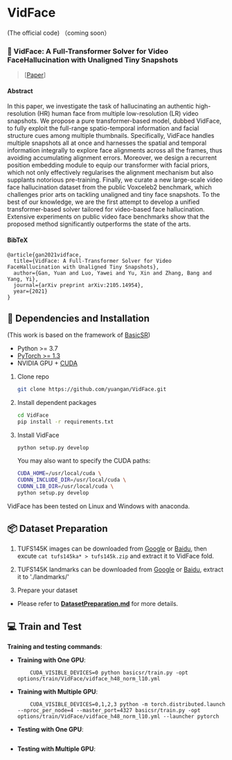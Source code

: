 # VidFace
(The official code)
（coming soon）

### :book: VidFace: A Full-Transformer Solver for Video FaceHallucination with Unaligned Tiny Snapshots
> [[Paper](https://arxiv.org/abs/2105.14954)]

#### Abstract

In this paper, we investigate the task of hallucinating an authentic high-resolution (HR) human face from multiple low-resolution (LR) video snapshots. We propose a pure transformer-based model, dubbed VidFace, to fully exploit the full-range spatio-temporal information and facial structure cues among multiple thumbnails. Specifically, VidFace handles multiple snapshots all at once and harnesses the spatial and temporal information integrally to explore face alignments across all the frames, thus avoiding accumulating alignment errors. Moreover, we design a recurrent position embedding module to equip our transformer with facial priors, which not only effectively regularises the alignment mechanism but also supplants notorious pre-training. Finally, we curate a new large-scale video face hallucination dataset from the public Voxceleb2 benchmark, which challenges prior arts on tackling unaligned and tiny face snapshots. To the best of our knowledge, we are the first attempt to develop a unified transformer-based solver tailored for video-based face hallucination. Extensive experiments on public video face benchmarks show that the proposed method significantly outperforms the state of the arts.

#### BibTeX
    @article{gan2021vidface,
      title={VidFace: A Full-Transformer Solver for Video FaceHallucination with Unaligned Tiny Snapshots},
      author={Gan, Yuan and Luo, Yawei and Yu, Xin and Zhang, Bang and Yang, Yi},
      journal={arXiv preprint arXiv:2105.14954},
      year={2021}
    }
    
## :wrench: Dependencies and Installation
(This work is based on the framework of [BasicSR](https://github.com/xinntao/EDVR))
- Python >= 3.7
- [PyTorch >= 1.3](https://pytorch.org/)
- NVIDIA GPU + [CUDA](https://developer.nvidia.com/cuda-downloads)
1. Clone repo

    ```bash
    git clone https://github.com/yuangan/VidFace.git
    ```

1. Install dependent packages

    ```bash
    cd VidFace
    pip install -r requirements.txt
    ```

1. Install VidFace
    ```
    python setup.py develop
    ```
    
    You may also want to specify the CUDA paths:

      ```bash
      CUDA_HOME=/usr/local/cuda \
      CUDNN_INCLUDE_DIR=/usr/local/cuda \
      CUDNN_LIB_DIR=/usr/local/cuda \
      python setup.py develop
      ```
      
VidFace has been tested on Linux and Windows with anaconda.

## :package: Dataset Preparation
1. TUFS145K images can be downloaded from [Google](https://drive.google.com/drive/folders/1xsq09wmr8iXxhHBtsseY4Iwq6oH2i9mW?usp=sharing) or [Baidu](), then excute ```cat tufs145ka* > tufs145k.zip``` and extract it to VidFace fold.
3. TUFS145K landmarks can be downloaded from [Google](https://drive.google.com/drive/folders/1xsq09wmr8iXxhHBtsseY4Iwq6oH2i9mW?usp=sharing) or [Baidu](), extract it to './landmarks/'

1. Prepare your dataset
- Please refer to **[DatasetPreparation.md](docs/DatasetPreparation.md)** for more details.

## :computer: Train and Test

**Training and testing commands**: 
- **Training with One GPU**:
    ```
        CUDA_VISIBLE_DEVICES=0 python basicsr/train.py -opt options/train/VidFace/vidface_h48_norm_l10.yml
    ```
- **Training with Multiple GPU**:

    ```
        CUDA_VISIBLE_DEVICES=0,1,2,3 python -m torch.distributed.launch --nproc_per_node=4 --master_port=4327 basicsr/train.py -opt options/train/VidFace/vidface_h48_norm_l10.yml --launcher pytorch
    ```
- **Testing with One GPU**:
```
```
- **Testing with Multiple GPU**:
```
```
